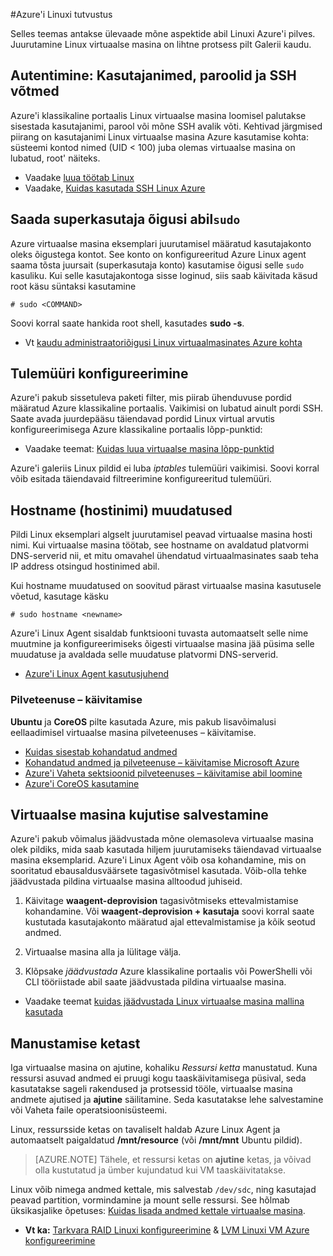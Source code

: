 <properties
    pageTitle="Sissejuhatus Linux Azure | Microsoft Azure'i"
    description="Lugege teemat Azure Linuxi."
    services="virtual-machines-linux"
    documentationCenter="python"
    authors="szarkos"
    manager="timlt"
    editor=""
    tags="azure-resource-manager,azure-service-management"/>

<tags
    ms.service="virtual-machines-linux"
    ms.workload="infrastructure-services"
    ms.tgt_pltfrm="vm-linux"
    ms.devlang="na"
    ms.topic="article"
    ms.date="08/24/2016"
    ms.author="szark"/>

#<a name="introduction-to-linux-on-azure"></a>Azure'i Linuxi tutvustus

Selles teemas antakse ülevaade mõne aspektide abil Linuxi Azure'i pilves. Juurutamine Linux virtuaalse masina on lihtne protsess pilt Galerii kaudu.


## <a name="authentication-usernames-passwords-and-ssh-keys"></a>Autentimine: Kasutajanimed, paroolid ja SSH võtmed

Azure'i klassikaline portaalis Linux virtuaalse masina loomisel palutakse sisestada kasutajanimi, parool või mõne SSH avalik võti. Kehtivad järgmised piirang on kasutajanimi Linux virtuaalse masina Azure kasutamise kohta: süsteemi kontod nimed (UID < 100) juba olemas virtuaalse masina on lubatud, root' näiteks.


 - Vaadake [luua töötab Linux](virtual-machines-linux-quick-create-cli.md)
 - Vaadake, [Kuidas kasutada SSH Linux Azure](virtual-machines-linux-mac-create-ssh-keys.md)


## <a name="obtaining-superuser-privileges-using-sudo"></a>Saada superkasutaja õigusi abil`sudo`

Azure virtuaalse masina eksemplari juurutamisel määratud kasutajakonto oleks õigustega kontot. See konto on konfigureeritud Azure Linux agent saama tõsta juursait (superkasutaja konto) kasutamise õigusi selle `sudo` kasuliku. Kui selle kasutajakontoga sisse loginud, siis saab käivitada käsud root käsu süntaksi kasutamine

    # sudo <COMMAND>

Soovi korral saate hankida root shell, kasutades **sudo -s**.

- Vt [kaudu administraatoriõigusi Linux virtuaalmasinates Azure kohta](virtual-machines-linux-use-root-privileges.md)


## <a name="firewall-configuration"></a>Tulemüüri konfigureerimine

Azure'i pakub sissetuleva paketi filter, mis piirab ühenduvuse pordid määratud Azure klassikaline portaalis. Vaikimisi on lubatud ainult pordi SSH. Saate avada juurdepääsu täiendavad pordid Linux virtual arvutis konfigureerimisega Azure klassikaline portaalis lõpp-punktid:

 - Vaadake teemat: [Kuidas luua virtuaalse masina lõpp-punktid](virtual-machines-windows-classic-setup-endpoints.md)

Azure'i galeriis Linux pildid ei luba *iptables* tulemüüri vaikimisi. Soovi korral võib esitada täiendavaid filtreerimine konfigureeritud tulemüüri.


## <a name="hostname-changes"></a>Hostname (hostinimi) muudatused

Pildi Linux eksemplari algselt juurutamisel peavad virtuaalse masina hosti nimi. Kui virtuaalse masina töötab, see hostname on avaldatud platvormi DNS-serverid nii, et mitu omavahel ühendatud virtuaalmasinates saab teha IP address otsingud hostinimed abil.

Kui hostname muudatused on soovitud pärast virtuaalse masina kasutusele võetud, kasutage käsku

    # sudo hostname <newname>

Azure'i Linux Agent sisaldab funktsiooni tuvasta automaatselt selle nime muutmine ja konfigureerimiseks õigesti virtuaalse masina jää püsima selle muudatuse ja avaldada selle muudatuse platvormi DNS-serverid.

 - [Azure'i Linux Agent kasutusjuhend](virtual-machines-linux-agent-user-guide.md)

### <a name="cloud-init"></a>Pilveteenuse – käivitamise
**Ubuntu** ja **CoreOS** pilte kasutada Azure, mis pakub lisavõimalusi eellaadimisel virtuaalse masina pilveteenuses – käivitamise.

 - [Kuidas sisestab kohandatud andmed](virtual-machines-windows-classic-inject-custom-data.md)
 - [Kohandatud andmed ja pilveteenuse – käivitamise Microsoft Azure](https://azure.microsoft.com/blog/2014/04/21/custom-data-and-cloud-init-on-windows-azure/)
 - [Azure'i Vaheta sektsioonid pilveteenuses – käivitamise abil loomine](https://wiki.ubuntu.com/AzureSwapPartitions)
 - [Azure'i CoreOS kasutamine](https://coreos.com/os/docs/latest/booting-on-azure.html)


## <a name="virtual-machine-image-capture"></a>Virtuaalse masina kujutise salvestamine

Azure'i pakub võimalus jäädvustada mõne olemasoleva virtuaalse masina olek pildiks, mida saab kasutada hiljem juurutamiseks täiendavad virtuaalse masina eksemplarid. Azure'i Linux Agent võib osa kohandamine, mis on sooritatud ebausaldusväärsete tagasivõtmisel kasutada. Võib-olla tehke jäädvustada pildina virtuaalse masina alltoodud juhiseid.

1. Käivitage **waagent-deprovision** tagasivõtmiseks ettevalmistamise kohandamine. Või **waagent-deprovision + kasutaja** soovi korral saate kustutada kasutajakonto määratud ajal ettevalmistamise ja kõik seotud andmed.

2. Virtuaalse masina alla ja lülitage välja.

3. Klõpsake *jäädvustada* Azure klassikaline portaalis või PowerShelli või CLI tööriistade abil saate jäädvustada pildina virtuaalse masina.

 - Vaadake teemat [kuidas jäädvustada Linux virtuaalse masina mallina kasutada](virtual-machines-linux-classic-capture-image.md)


## <a name="attaching-disks"></a>Manustamise ketast

Iga virtuaalse masina on ajutine, kohaliku *Ressursi ketta* manustatud. Kuna ressursi asuvad andmed ei pruugi kogu taaskäivitamisega püsival, seda kasutatakse sageli rakendused ja protsessid tööle, virtuaalse masina andmete ajutised ja **ajutine** säilitamine. Seda kasutatakse lehe salvestamine või Vaheta faile operatsioonisüsteemi.

Linux, ressursside ketas on tavaliselt haldab Azure Linux Agent ja automaatselt paigaldatud **/mnt/resource** (või **/mnt/mnt** Ubuntu pildid).


>[AZURE.NOTE] Tähele, et ressursi ketas on **ajutine** ketas, ja võivad olla kustutatud ja ümber kujundatud kui VM taaskäivitatakse.

Linux võib nimega andmed kettale, mis salvestab `/dev/sdc`, ning kasutajad peavad partition, vormindamine ja mount selle ressursi. See hõlmab üksikasjalike õpetuses: [Kuidas lisada andmed kettale virtuaalse masina](virtual-machines-linux-classic-attach-disk.md).

 - **Vt ka:** [Tarkvara RAID Linuxi konfigureerimine](virtual-machines-linux-configure-raid.md)  &  [LVM Linuxi VM Azure konfigureerimine](virtual-machines-linux-configure-lvm.md)

